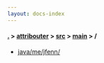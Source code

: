 ```yaml
---
layout: docs-index
---
```

#### [.](./../../../index) > [attribouter](./../../index) > [src](./../index) > [main](./index) > **/**

- [java/me/jfenn/](java/me/jfenn/)
